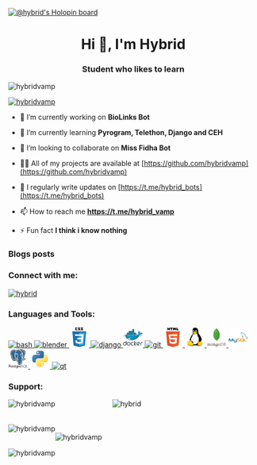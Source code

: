 

[![@hybrid's Holopin board](https://holopin.io/api/user/board?user=hybrid)](https://holopin.io/@hybrid)

<h1 align="center">Hi 👋, I'm Hybrid</h1>
<h3 align="center">Student who likes to learn</h3>

<p align="left"> <img src="https://komarev.com/ghpvc/?username=hybridvamp&label=Profile%20views&color=0e75b6&style=flat" alt="hybridvamp" /> </p>

<p align="left"> <a href="https://github.com/ryo-ma/github-profile-trophy"><img src="https://github-profile-trophy.vercel.app/?username=hybridvamp" alt="hybridvamp" /></a> </p>

- 🔭 I’m currently working on **BioLinks Bot**

- 🌱 I’m currently learning **Pyrogram, Telethon, Django and CEH**

- 👯 I’m looking to collaborate on **Miss Fidha Bot**

- 👨‍💻 All of my projects are available at [https://github.com/hybridvamp](https://github.com/hybridvamp)

- 📝 I regularly write updates on [https://t.me/hybrid_bots](https://t.me/hybrid_bots)

- 📫 How to reach me **https://t.me/hybrid_vamp**

- ⚡ Fun fact **I think i know nothing**

### Blogs posts
<!-- BLOG-POST-LIST:START -->
<!-- BLOG-POST-LIST:END -->

<h3 align="left">Connect with me:</h3>
<p align="left">
<a href="https://dev.to/hybrid" target="blank"><img align="center" src="https://raw.githubusercontent.com/rahuldkjain/github-profile-readme-generator/master/src/images/icons/Social/devto.svg" alt="hybrid" height="30" width="40" /></a>
</p>

<h3 align="left">Languages and Tools:</h3>
<p align="left"> <a href="https://www.gnu.org/software/bash/" target="_blank" rel="noreferrer"> <img src="https://www.vectorlogo.zone/logos/gnu_bash/gnu_bash-icon.svg" alt="bash" width="40" height="40"/> </a> <a href="https://www.blender.org/" target="_blank" rel="noreferrer"> <img src="https://download.blender.org/branding/community/blender_community_badge_white.svg" alt="blender" width="40" height="40"/> </a> <a href="https://www.w3schools.com/css/" target="_blank" rel="noreferrer"> <img src="https://raw.githubusercontent.com/devicons/devicon/master/icons/css3/css3-original-wordmark.svg" alt="css3" width="40" height="40"/> </a> <a href="https://www.djangoproject.com/" target="_blank" rel="noreferrer"> <img src="https://cdn.worldvectorlogo.com/logos/django.svg" alt="django" width="40" height="40"/> </a> <a href="https://www.docker.com/" target="_blank" rel="noreferrer"> <img src="https://raw.githubusercontent.com/devicons/devicon/master/icons/docker/docker-original-wordmark.svg" alt="docker" width="40" height="40"/> </a> <a href="https://git-scm.com/" target="_blank" rel="noreferrer"> <img src="https://www.vectorlogo.zone/logos/git-scm/git-scm-icon.svg" alt="git" width="40" height="40"/> </a> <a href="https://www.w3.org/html/" target="_blank" rel="noreferrer"> <img src="https://raw.githubusercontent.com/devicons/devicon/master/icons/html5/html5-original-wordmark.svg" alt="html5" width="40" height="40"/> </a> <a href="https://www.linux.org/" target="_blank" rel="noreferrer"> <img src="https://raw.githubusercontent.com/devicons/devicon/master/icons/linux/linux-original.svg" alt="linux" width="40" height="40"/> </a> <a href="https://www.mongodb.com/" target="_blank" rel="noreferrer"> <img src="https://raw.githubusercontent.com/devicons/devicon/master/icons/mongodb/mongodb-original-wordmark.svg" alt="mongodb" width="40" height="40"/> </a> <a href="https://www.mysql.com/" target="_blank" rel="noreferrer"> <img src="https://raw.githubusercontent.com/devicons/devicon/master/icons/mysql/mysql-original-wordmark.svg" alt="mysql" width="40" height="40"/> </a> <a href="https://www.postgresql.org" target="_blank" rel="noreferrer"> <img src="https://raw.githubusercontent.com/devicons/devicon/master/icons/postgresql/postgresql-original-wordmark.svg" alt="postgresql" width="40" height="40"/> </a> <a href="https://www.python.org" target="_blank" rel="noreferrer"> <img src="https://raw.githubusercontent.com/devicons/devicon/master/icons/python/python-original.svg" alt="python" width="40" height="40"/> </a> <a href="https://www.qt.io/" target="_blank" rel="noreferrer"> <img src="https://upload.wikimedia.org/wikipedia/commons/0/0b/Qt_logo_2016.svg" alt="qt" width="40" height="40"/> </a> </p>

<h3 align="left">Support:</h3>
<p><a href="https://www.buymeacoffee.com/hybridvamp"> <img align="left" src="https://cdn.buymeacoffee.com/buttons/v2/default-yellow.png" height="50" width="210" alt="hybridvamp" /></a><a href="https://ko-fi.com/hybrid"> <img align="left" src="https://cdn.ko-fi.com/cdn/kofi3.png?v=3" height="50" width="210" alt="hybrid" /></a></p><br><br>

<p><img align="left" src="https://github-readme-stats.vercel.app/api/top-langs?username=hybridvamp&show_icons=true&locale=en&layout=compact" alt="hybridvamp" /></p>

<p>&nbsp;<img align="center" src="https://github-readme-stats.vercel.app/api?username=hybridvamp&show_icons=true&locale=en" alt="hybridvamp" /></p>

<p><img align="center" src="https://github-readme-streak-stats.herokuapp.com/?user=hybridvamp&" alt="hybridvamp" /></p>

